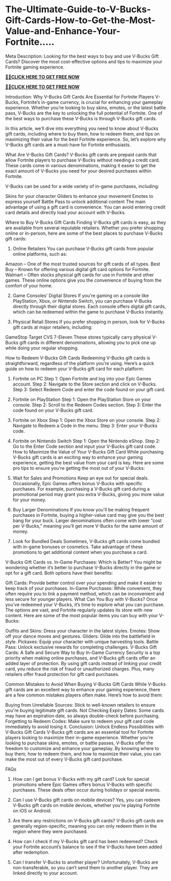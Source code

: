# The-Ultimate-Guide-to-V-Bucks-Gift-Cards-How-to-Get-the-Most-Value-and-Enhance-Your-Fortnite.....
Meta Description: Looking for the best ways to buy and use V-Bucks Gift Cards? Discover the most cost-effective options and tips to maximize your Fortnite gaming experience.

**[🔰💥CLICK HERE TO GET FREE NOW](https://neeoee.xyz/all-gift-card/)**

**[🔰💥CLICK HERE TO GET FREE NOW](https://neeoee.xyz/all-gift-cards-usa/)**

Introduction: Why V-Bucks Gift Cards Are Essential for Fortnite Players
V-Bucks, Fortnite’s in-game currency, is crucial for enhancing your gameplay experience. Whether you’re looking to buy skins, emotes, or the latest battle pass, V-Bucks are the key to unlocking the full potential of Fortnite. One of the best ways to purchase these V-Bucks is through V-Bucks gift cards.

In this article, we’ll dive into everything you need to know about V-Bucks gift cards, including where to buy them, how to redeem them, and tips on maximizing their value for the best Fortnite experience. So, let’s explore why V-Bucks gift cards are a must-have for Fortnite enthusiasts.

What Are V-Bucks Gift Cards?
V-Bucks gift cards are prepaid cards that allow Fortnite players to purchase V-Bucks without needing a credit card. These cards come in various denominations, making it easier to get the exact amount of V-Bucks you need for your desired purchases within Fortnite.

V-Bucks can be used for a wide variety of in-game purchases, including:

Skins for your character
Gliders to enhance your movement
Emotes to express yourself
Battle Pass to unlock additional content
The main advantage of using a gift card is convenience. You can avoid entering credit card details and directly load your account with V-Bucks.

Where to Buy V-Bucks Gift Cards
Finding V-Bucks gift cards is easy, as they are available from several reputable retailers. Whether you prefer shopping online or in-person, here are some of the best places to purchase V-Bucks gift cards:

1. Online Retailers
You can purchase V-Bucks gift cards from popular online platforms, such as:

Amazon – One of the most trusted sources for gift cards of all types.
Best Buy – Known for offering various digital gift card options for Fortnite.
Walmart – Often stocks physical gift cards for use in Fortnite and other games.
These online options give you the convenience of buying from the comfort of your home.

2. Game Consoles’ Digital Stores
If you're gaming on a console like PlayStation, Xbox, or Nintendo Switch, you can purchase V-Bucks directly through their digital stores. Each console offers digital gift cards, which can be redeemed within the game to purchase V-Bucks instantly.

3. Physical Retail Stores
If you prefer shopping in person, look for V-Bucks gift cards at major retailers, including:

GameStop
Target
CVS
7-Eleven
These stores typically carry physical V-Bucks gift cards in different denominations, allowing you to pick one up while doing your regular shopping.

How to Redeem V-Bucks Gift Cards
Redeeming V-Bucks gift cards is straightforward, regardless of the platform you’re using. Here’s a quick guide on how to redeem your V-Bucks gift card for each platform:

1. Fortnite on PC
Step 1: Open Fortnite and log into your Epic Games account.
Step 2: Navigate to the Store section and click on V-Bucks.
Step 3: Select Redeem Code and enter the code found on your gift card.
2. Fortnite on PlayStation
Step 1: Open the PlayStation Store on your console.
Step 2: Scroll to the Redeem Codes section.
Step 3: Enter the code found on your V-Bucks gift card.
3. Fortnite on Xbox
Step 1: Open the Xbox Store on your console.
Step 2: Navigate to Redeem a Code in the menu.
Step 3: Enter your V-Bucks code.
4. Fortnite on Nintendo Switch
Step 1: Open the Nintendo eShop.
Step 2: Go to the Enter Code section and input your V-Bucks gift card code.
How to Maximize the Value of Your V-Bucks Gift Card
While purchasing V-Bucks gift cards is an exciting way to enhance your gaming experience, getting the best value from your card is key. Here are some pro tips to ensure you're getting the most out of your V-Bucks:

1. Wait for Sales and Promotions
Keep an eye out for special deals. Occasionally, Epic Games offers bonus V-Bucks with specific purchases. For example, purchasing a V-Bucks gift card during a promotional period may grant you extra V-Bucks, giving you more value for your money.

2. Buy Larger Denominations
If you know you'll be making frequent purchases in Fortnite, buying a higher-value card may give you the best bang for your buck. Larger denominations often come with lower “cost per V-Bucks,” meaning you’ll get more V-Bucks for the same amount of money.

3. Look for Bundled Deals
Sometimes, V-Bucks gift cards come bundled with in-game bonuses or cosmetics. Take advantage of these promotions to get additional content when you purchase a card.

V-Bucks Gift Cards vs. In-Game Purchases: Which is Better?
You might be wondering whether it’s better to purchase V-Bucks directly in the game or opt for a gift card. Both options have their benefits:

Gift Cards: Provide better control over your spending and make it easier to keep track of your purchases.
In-Game Purchases: While convenient, they often require you to link a payment method, which can be inconvenient and less secure for younger players.
What Can You Buy with V-Bucks?
Once you’ve redeemed your V-Bucks, it’s time to explore what you can purchase. The options are vast, and Fortnite regularly updates its store with new content. Here are some of the most popular items you can buy with your V-Bucks:

Outfits and Skins: Dress your character in the latest styles.
Emotes: Show off your dance moves and gestures.
Gliders: Glide into the battlefield in style.
Pickaxes: Equip your character with unique harvesting tools.
Battle Pass: Unlock exclusive rewards for completing challenges.
V-Bucks Gift Cards: A Safe and Secure Way to Buy In-Game Currency
Security is a top priority when making online purchases, and V-Bucks gift cards offer an added layer of protection. By using gift cards instead of linking your credit card, you reduce the risk of fraud or unauthorized charges. Plus, many retailers offer fraud protection for gift card purchases.

Common Mistakes to Avoid When Buying V-Bucks Gift Cards
While V-Bucks gift cards are an excellent way to enhance your gaming experience, there are a few common mistakes players often make. Here’s how to avoid them:

Buying from Unreliable Sources: Stick to well-known retailers to ensure you're buying legitimate gift cards.
Not Checking Expiry Dates: Some cards may have an expiration date, so always double-check before purchasing.
Forgetting to Redeem Codes: Make sure to redeem your gift card code immediately to avoid losing it.
Conclusion: Unlock Endless Possibilities with V-Bucks Gift Cards
V-Bucks gift cards are an essential tool for Fortnite players looking to maximize their in-game experience. Whether you’re looking to purchase skins, emotes, or battle passes, V-Bucks offer the freedom to customize and enhance your gameplay. By knowing where to buy them, how to redeem them, and how to maximize their value, you can make the most out of every V-Bucks gift card purchase.

FAQs
1. How can I get bonus V-Bucks with my gift card?
Look for special promotions where Epic Games offers bonus V-Bucks with specific purchases. These deals often occur during holidays or special events.

2. Can I use V-Bucks gift cards on mobile devices?
Yes, you can redeem V-Bucks gift cards on mobile devices, whether you're playing Fortnite on iOS or Android.

3. Are there any restrictions on V-Bucks gift cards?
V-Bucks gift cards are generally region-specific, meaning you can only redeem them in the region where they were purchased.

4. How can I check if my V-Bucks gift card has been redeemed?
Check your Fortnite account’s balance to see if the V-Bucks have been added after redemption.

5. Can I transfer V-Bucks to another player?
Unfortunately, V-Bucks are non-transferable, so you can’t send them to another player. They are linked directly to your account.


